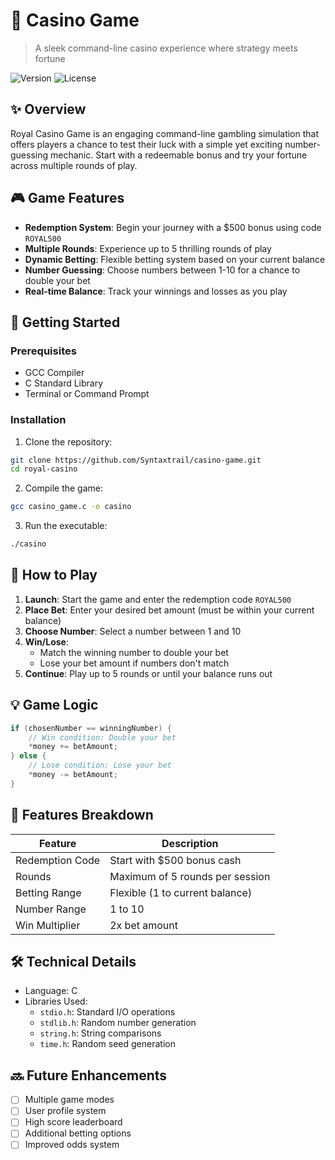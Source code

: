 # 🎰 Casino Game

> A sleek command-line casino experience where strategy meets fortune

![Version](https://img.shields.io/badge/version-1.0.0-blue.svg)
![License](https://img.shields.io/badge/license-MIT-green.svg)

## ✨ Overview

Royal Casino Game is an engaging command-line gambling simulation that offers players a chance to test their luck with a simple yet exciting number-guessing mechanic. Start with a redeemable bonus and try your fortune across multiple rounds of play.

## 🎮 Game Features

- **Redemption System**: Begin your journey with a $500 bonus using code `ROYAL500`
- **Multiple Rounds**: Experience up to 5 thrilling rounds of play
- **Dynamic Betting**: Flexible betting system based on your current balance
- **Number Guessing**: Choose numbers between 1-10 for a chance to double your bet
- **Real-time Balance**: Track your winnings and losses as you play

## 🚀 Getting Started

### Prerequisites

- GCC Compiler
- C Standard Library
- Terminal or Command Prompt

### Installation

1. Clone the repository:
```bash
git clone https://github.com/Syntaxtrail/casino-game.git
cd royal-casino
```

2. Compile the game:
```bash
gcc casino_game.c -o casino
```

3. Run the executable:
```bash
./casino
```

## 🎲 How to Play

1. **Launch**: Start the game and enter the redemption code `ROYAL500`
2. **Place Bet**: Enter your desired bet amount (must be within your current balance)
3. **Choose Number**: Select a number between 1 and 10
4. **Win/Lose**: 
   - Match the winning number to double your bet
   - Lose your bet amount if numbers don't match
5. **Continue**: Play up to 5 rounds or until your balance runs out

## 💡 Game Logic

```c
if (chosenNumber == winningNumber) {
    // Win condition: Double your bet
    *money += betAmount;
} else {
    // Lose condition: Lose your bet
    *money -= betAmount;
}
```

## 🎯 Features Breakdown

| Feature | Description |
|---------|------------|
| Redemption Code | Start with $500 bonus cash |
| Rounds | Maximum of 5 rounds per session |
| Betting Range | Flexible (1 to current balance) |
| Number Range | 1 to 10 |
| Win Multiplier | 2x bet amount |

## 🛠️ Technical Details

- Language: C
- Libraries Used:
  - `stdio.h`: Standard I/O operations
  - `stdlib.h`: Random number generation
  - `string.h`: String comparisons
  - `time.h`: Random seed generation

## 🔜 Future Enhancements

- [ ] Multiple game modes
- [ ] User profile system
- [ ] High score leaderboard
- [ ] Additional betting options
- [ ] Improved odds system
